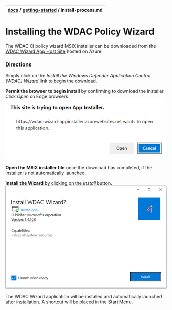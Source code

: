 | [docs](..)  / [getting-started](.) / install-process.md
|:---|

# Installing the WDAC Policy Wizard

The WDAC CI policy wizard MSIX installer can be downloaded from the [WDAC Wizard App Host Site](https://wdac-wizard-appinstaller.azurewebsites.net) hosted on Azure. 

### Directions

Simply click on the _Install the Windows Defender Application Control (WDAC) Wizard_ link to begin the download. 

**Permit the browser to begin install** by confirming to download the installer. Click _Open_ on Edge browsers. 
![](../imgs/download-instructions-1.png)

**Open the MSIX installer file** once the download has completed, if the installer is not automatically launched. 

**Install the Wizard** by clicking on the _Install_ button. 
![](../imgs/download-instructions-2.png)


The WDAC Wizard application will be installed and automatically launched after installation. A shortcut will be placed in the Start Menu. 
